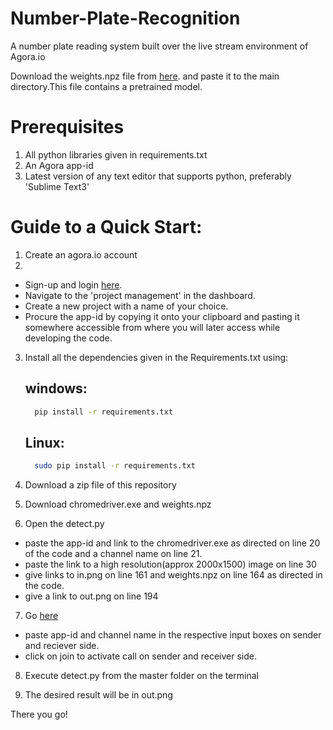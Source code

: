# Number-Plate-Recognition

A number plate reading system built over the live stream environment of Agora.io

Download the weights.npz file from [here](https://drive.google.com/file/d/0B-MtVXQMUxQiZElfSy1ON09QQ0U/view?usp=sharing). and paste it to the main directory.This file contains a pretrained model. 

# Prerequisites
1. All python libraries given in requirements.txt
2. An Agora app-id 
3. Latest version of any text editor that supports python, preferably 'Sublime Text3'

# Guide to a Quick Start:
1. Create an agora.io account 
2. 
-  Sign-up and login [here](https://dashboard.agora.io).
-  Navigate to the 'project management' in the dashboard.
-  Create a new project with a name of your choice.
-  Procure the app-id by copying it onto your clipboard and pasting it somewhere accessible from where you will later access while           developing the code.

3. Install all the dependencies given in the Requirements.txt using:
   ## windows:
   ```bash
     pip install -r requirements.txt
   ```
   ## Linux:
    ```bash
      sudo pip install -r requirements.txt
   ```
4. Download a zip file of this repository

5. Download chromedriver.exe and weights.npz

6. Open the detect.py
  - paste the app-id and link to the chromedriver.exe as directed on line 20 of the code and a channel name on line 21.
  - paste the link to a high resolution(approx 2000x1500) image on line 30
  - give links to in.png on line 161 and weights.npz on line 164 as directed in the code.
  - give a link to out.png on line 194
  
7. Go [here](https://sidsharma27.github.io)
  - paste app-id and channel name in the respective input boxes  on sender and reciever side.
  - click on join to activate call on sender and receiver side.

8. Execute detect.py from the master folder on the terminal 

9. The desired result will be in out.png

There you go!
 
    
    

